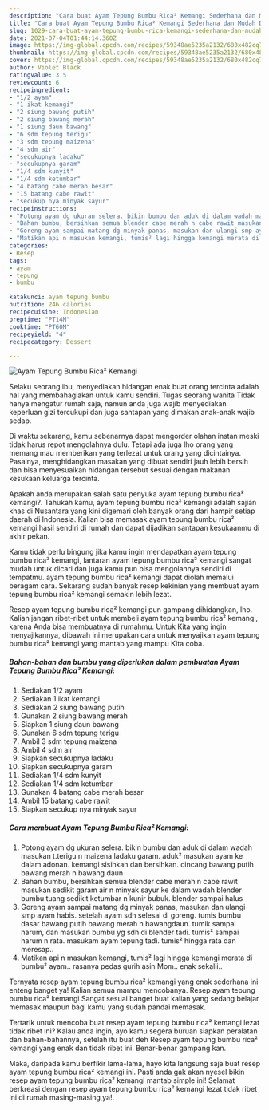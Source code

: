 ```yaml
---
description: "Cara buat Ayam Tepung Bumbu Rica² Kemangi Sederhana dan Mudah Dibuat"
title: "Cara buat Ayam Tepung Bumbu Rica² Kemangi Sederhana dan Mudah Dibuat"
slug: 1029-cara-buat-ayam-tepung-bumbu-rica-kemangi-sederhana-dan-mudah-dibuat
date: 2021-07-04T01:44:14.360Z
image: https://img-global.cpcdn.com/recipes/59348ae5235a2132/680x482cq70/ayam-tepung-bumbu-rica-kemangi-foto-resep-utama.jpg
thumbnail: https://img-global.cpcdn.com/recipes/59348ae5235a2132/680x482cq70/ayam-tepung-bumbu-rica-kemangi-foto-resep-utama.jpg
cover: https://img-global.cpcdn.com/recipes/59348ae5235a2132/680x482cq70/ayam-tepung-bumbu-rica-kemangi-foto-resep-utama.jpg
author: Violet Black
ratingvalue: 3.5
reviewcount: 6
recipeingredient:
- "1/2 ayam"
- "1 ikat kemangi"
- "2 siung bawang putih"
- "2 siung bawang merah"
- "1 siung daun bawang"
- "6 sdm tepung terigu"
- "3 sdm tepung maizena"
- "4 sdm air"
- "secukupnya ladaku"
- "secukupnya garam"
- "1/4 sdm kunyit"
- "1/4 sdm ketumbar"
- "4 batang cabe merah besar"
- "15 batang cabe rawit"
- "secukup nya minyak sayur"
recipeinstructions:
- "Potong ayam dg ukuran selera. bikin bumbu dan aduk di dalam wadah masukan t.terigu n maizena ladaku garam. aduk² masukan ayam ke dalam adonan. kemangi sisihkan dan bersihkan. cincang bawang putih bawang merah n bawang daun"
- "Bahan bumbu, bersihkan semua blender cabe merah n cabe rawit masukan sedikit garam air n minyak sayur ke dalam wadah blender bumbu tuang sedikit ketumbar n kunir bubuk. blender sampai halus"
- "Goreng ayam sampai matang dg minyak panas, masukan dan ulangi smp ayam habis. setelah ayam sdh selesai di goreng. tumis bumbu dasar bawang putih bawang merah n bawangdaun. tumik sampai harum, dan masukan bumbu yg sdh di blender tadi. tumis² sampai harum n rata. masukam ayam tepung tadi. tumis² hingga rata dan meresap.."
- "Matikan api n masukan kemangi, tumis² lagi hingga kemangi merata di bumbu² ayam.. rasanya pedas gurih asin Mom.. enak sekalii.."
categories:
- Resep
tags:
- ayam
- tepung
- bumbu

katakunci: ayam tepung bumbu 
nutrition: 246 calories
recipecuisine: Indonesian
preptime: "PT14M"
cooktime: "PT60M"
recipeyield: "4"
recipecategory: Dessert

---
```



![Ayam Tepung Bumbu Rica² Kemangi](https://img-global.cpcdn.com/recipes/59348ae5235a2132/680x482cq70/ayam-tepung-bumbu-rica-kemangi-foto-resep-utama.jpg)

Selaku seorang ibu, menyediakan hidangan enak buat orang tercinta adalah hal yang membahagiakan untuk kamu sendiri. Tugas seorang  wanita Tidak hanya mengatur rumah saja, namun anda juga wajib menyediakan keperluan gizi tercukupi dan juga santapan yang dimakan anak-anak wajib sedap.

Di waktu  sekarang, kamu sebenarnya dapat mengorder olahan instan meski tidak harus repot mengolahnya dulu. Tetapi ada juga lho orang yang memang mau memberikan yang terlezat untuk orang yang dicintainya. Pasalnya, menghidangkan masakan yang dibuat sendiri jauh lebih bersih dan bisa menyesuaikan hidangan tersebut sesuai dengan makanan kesukaan keluarga tercinta. 



Apakah anda merupakan salah satu penyuka ayam tepung bumbu rica² kemangi?. Tahukah kamu, ayam tepung bumbu rica² kemangi adalah sajian khas di Nusantara yang kini digemari oleh banyak orang dari hampir setiap daerah di Indonesia. Kalian bisa memasak ayam tepung bumbu rica² kemangi hasil sendiri di rumah dan dapat dijadikan santapan kesukaanmu di akhir pekan.

Kamu tidak perlu bingung jika kamu ingin mendapatkan ayam tepung bumbu rica² kemangi, lantaran ayam tepung bumbu rica² kemangi sangat mudah untuk dicari dan juga kamu pun bisa mengolahnya sendiri di tempatmu. ayam tepung bumbu rica² kemangi dapat diolah memalui beragam cara. Sekarang sudah banyak resep kekinian yang membuat ayam tepung bumbu rica² kemangi semakin lebih lezat.

Resep ayam tepung bumbu rica² kemangi pun gampang dihidangkan, lho. Kalian jangan ribet-ribet untuk membeli ayam tepung bumbu rica² kemangi, karena Anda bisa membuatnya di rumahmu. Untuk Kita yang ingin menyajikannya, dibawah ini merupakan cara untuk menyajikan ayam tepung bumbu rica² kemangi yang mantab yang mampu Kita coba.

<!--inarticleads1-->

##### Bahan-bahan dan bumbu yang diperlukan dalam pembuatan Ayam Tepung Bumbu Rica² Kemangi:

1. Sediakan 1/2 ayam
1. Sediakan 1 ikat kemangi
1. Sediakan 2 siung bawang putih
1. Gunakan 2 siung bawang merah
1. Siapkan 1 siung daun bawang
1. Gunakan 6 sdm tepung terigu
1. Ambil 3 sdm tepung maizena
1. Ambil 4 sdm air
1. Siapkan secukupnya ladaku
1. Siapkan secukupnya garam
1. Sediakan 1/4 sdm kunyit
1. Sediakan 1/4 sdm ketumbar
1. Gunakan 4 batang cabe merah besar
1. Ambil 15 batang cabe rawit
1. Siapkan secukup nya minyak sayur




<!--inarticleads2-->

##### Cara membuat Ayam Tepung Bumbu Rica² Kemangi:

1. Potong ayam dg ukuran selera. bikin bumbu dan aduk di dalam wadah masukan t.terigu n maizena ladaku garam. aduk² masukan ayam ke dalam adonan. kemangi sisihkan dan bersihkan. cincang bawang putih bawang merah n bawang daun
1. Bahan bumbu, bersihkan semua blender cabe merah n cabe rawit masukan sedikit garam air n minyak sayur ke dalam wadah blender bumbu tuang sedikit ketumbar n kunir bubuk. blender sampai halus
1. Goreng ayam sampai matang dg minyak panas, masukan dan ulangi smp ayam habis. setelah ayam sdh selesai di goreng. tumis bumbu dasar bawang putih bawang merah n bawangdaun. tumik sampai harum, dan masukan bumbu yg sdh di blender tadi. tumis² sampai harum n rata. masukam ayam tepung tadi. tumis² hingga rata dan meresap..
1. Matikan api n masukan kemangi, tumis² lagi hingga kemangi merata di bumbu² ayam.. rasanya pedas gurih asin Mom.. enak sekalii..




Ternyata resep ayam tepung bumbu rica² kemangi yang enak sederhana ini enteng banget ya! Kalian semua mampu mencobanya. Resep ayam tepung bumbu rica² kemangi Sangat sesuai banget buat kalian yang sedang belajar memasak maupun bagi kamu yang sudah pandai memasak.

Tertarik untuk mencoba buat resep ayam tepung bumbu rica² kemangi lezat tidak ribet ini? Kalau anda ingin, ayo kamu segera buruan siapkan peralatan dan bahan-bahannya, setelah itu buat deh Resep ayam tepung bumbu rica² kemangi yang enak dan tidak ribet ini. Benar-benar gampang kan. 

Maka, daripada kamu berfikir lama-lama, hayo kita langsung saja buat resep ayam tepung bumbu rica² kemangi ini. Pasti anda gak akan nyesel bikin resep ayam tepung bumbu rica² kemangi mantab simple ini! Selamat berkreasi dengan resep ayam tepung bumbu rica² kemangi lezat tidak ribet ini di rumah masing-masing,ya!.

